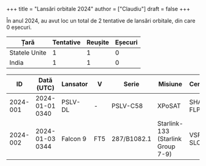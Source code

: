+++
title = "Lansări orbitale 2024"
author = ["Claudiu"]
draft = false
+++

În anul 2024, au avut loc un total de 2 tentative de lansări orbitale, din care 0 eșecuri.

| Țară          | Tentative | Reușite | Eșecuri |
|---------------|-----------|---------|---------|
| Statele Unite | 1         | 1       | 0       |
| India         | 1         | 1       | 0       |

| ID       | Dată (UTC)      | Lansator | V   | Serie       | Misiune                           | Centru      | TR | R |
|----------|-----------------|----------|-----|-------------|-----------------------------------|-------------|----|---|
| 2024-001 | 2024-01-01 0340 | PSLV-DL  | -   | PSLV-C58    | XPoSAT                            | SHAR FLP    | IN | S |
| 2024-002 | 2024-01-03 0344 | Falcon 9 | FT5 | 287/B1082.1 | Starlink-133 (Starlink Group 7-9) | VSFBS SLC4E | US | S |
